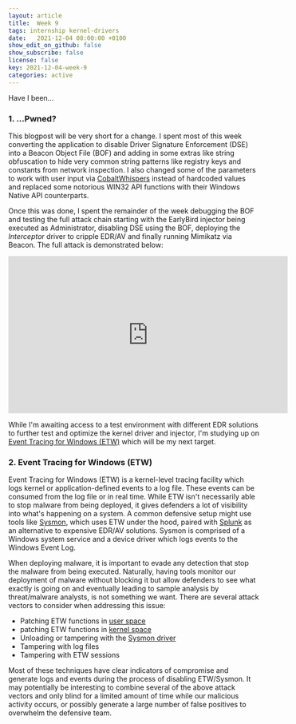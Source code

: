 ```yaml
---
layout: article
title:  Week 9
tags: internship kernel-drivers
date:   2021-12-04 08:00:00 +0100
show_edit_on_github: false
show_subscribe: false
license: false
key: 2021-12-04-week-9
categories: active
---
```


Have I been...
<!--more-->

### 1. ...Pwned?

This blogpost will be very short for a change. I spent most of this week converting the application to disable Driver Signature Enforcement (DSE) into a Beacon Object File (BOF) and adding in some extras like string obfuscation to hide very common string patterns like registry keys and constants from network inspection. I also changed some of the parameters to work with user input via [CobaltWhispers](https://cerbersec.com/2021/08/26/beacon-object-files-part-2.html#1-cobaltwhispers) instead of hardcoded values and replaced some notorious WIN32 API functions with their Windows Native API counterparts.

Once this was done, I spent the remainder of the week debugging the BOF and testing the full attack chain starting with the EarlyBird injector being executed as Administrator, disabling DSE using the BOF, deploying the *Interceptor* driver to cripple EDR/AV and finally running Mimikatz via Beacon. The full attack is demonstrated below:

<iframe width="560" height="315" src="https://www.youtube-nocookie.com/embed/8mhdVDDoTnk" title="YouTube video player" frameborder="0" allow="accelerometer; autoplay; clipboard-write; encrypted-media; gyroscope; picture-in-picture" allowfullscreen></iframe>

While I'm awaiting access to a test environment with different EDR solutions to further test and optimize the kernel driver and injector, I'm studying up on [Event Tracing for Windows (ETW)](https://docs.microsoft.com/en-us/windows/win32/etw/about-event-tracing) which will be my next target. 

### 2. Event Tracing for Windows (ETW)

Event Tracing for Windows (ETW) is a kernel-level tracing facility which logs kernel or application-defined events to a log file. These events can be consumed from the log file or in real time. While ETW isn't necessarily able to stop malware from being deployed, it gives defenders a lot of visibility into what's happening on a system. A common defensive setup might use tools like [Sysmon](https://docs.microsoft.com/en-us/sysinternals/downloads/sysmon), which uses ETW under the hood, paired with [Splunk](https://www.splunk.com/) as an alternative to expensive EDR/AV solutions. Sysmon is comprised of a Windows system service and a device driver which logs events to the Windows Event Log. 

When deploying malware, it is important to evade any detection that stop the malware from being executed. Naturally, having tools monitor our deployment of malware without blocking it but allow defenders to see what exactly is going on and eventually leading to sample analysis by threat/malware analysts, is not something we want. There are several attack vectors to consider when addressing this issue:

* Patching ETW functions in [user space](https://blog.xpnsec.com/hiding-your-dotnet-etw/)
* patching ETW functions in [kernel space](https://blog.dylan.codes/evading-sysmon-and-windows-event-logging/)
* Unloading or tampering with the [Sysmon driver](https://posts.specterops.io/shhmon-silencing-sysmon-via-driver-unload-682b5be57650)
* Tampering with log files
* Tampering with ETW sessions

Most of these techniques have clear indicators of compromise and generate logs and events during the process of disabling ETW/Sysmon. It may potentially be interesting to combine several of the above attack vectors and only blind for a limited amount of time while our malicious activity occurs, or possibly generate a large number of false positives to overwhelm the defensive team.